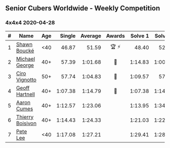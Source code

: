 ## Senior Cubers Worldwide - Weekly Competition
### 4x4x4 2020-04-28

| # | Name | Age | Single | Average | Awards | Solve 1 | Solve 2 | Solve 3 | Solve 4 | Solve 5 | Video |
| :--: | -- | :--: | --: | --: | :--: | --: | --: | --: | --: | --: | :-- |
| 1 | [Shawn Boucké](../../persons/shawn_boucke/444.md) | <40 | 46.87 | 51.59 | 🏆 ⚡ | 48.40 | 52.96 | 1:08.69 | 53.41 | 46.87 | [Link](https://www.facebook.com/ShawnBoucke/videos/3250728604938900/) |
| 2 | [Michael George](../../persons/michael_george/444.md) | 40+ | 57.39 | 1:01.68 | 🥇 | 1:14.83 | 1:00.75 | 58.75 | 1:05.54 | 57.39 | [Link](https://www.facebook.com/events/543220986391837/permalink/545740879473181/) |
| 3 | [Ciro Vignotto](../../persons/ciro_vignotto/444.md) | 50+ | 57.74 | 1:04.83 | 🥈 | 1:09.57 | 57.74 | 1:06.34 | 1:00.48 | 1:07.66 | [Link](https://www.facebook.com/events/543220986391837/permalink/543799419667327/) |
| 4 | [Geoff Hartnell](../../persons/geoff_hartnell/444.md) | 40+ | 1:07.38 | 1:14.79 | 🥉 | 1:07.38 | 1:14.90 | 1:18.77 | 1:11.34 | 1:18.12 | [Link](https://www.facebook.com/events/543220986391837/permalink/546333302747272/) |
| 5 | [Aaron Cumes](../../persons/aaron_cumes/444.md) | 40+ | 1:12.57 | 1:23.06 |  | 1:13.95 | 1:34.55 | 1:12.57 | 1:46.28 | 1:20.69 | [Link](https://www.facebook.com/events/543220986391837/permalink/546221016091834/) |
| 6 | [Thierry Boisivon](../../persons/thierry_boisivon/444.md) | 40+ | 1:14.43 | 1:24.33 |  | 1:21.03 | 1:22.09 | 1:14.43 | 1:29.86 | DNF | [Link](https://www.facebook.com/events/538096063773916/permalink/545104916406364/) |
| 7 | [Pete Lee](../../persons/pete_lee/444.md) | <40 | 1:17.08 | 1:27.21 |  | 1:29.41 | 1:28.59 | 1:29.92 | 1:17.08 | 1:23.63 | [Link](https://www.facebook.com/events/543220986391837/permalink/545139229533346/) |

<!-- Global site tag (gtag.js) - Google Analytics -->
<script async src="https://www.googletagmanager.com/gtag/js?id=UA-86348435-3"></script>
<script>window.dataLayer = window.dataLayer || []; function gtag() {dataLayer.push(arguments);} gtag('js', new Date()); gtag('config', 'UA-86348435-3');</script>
